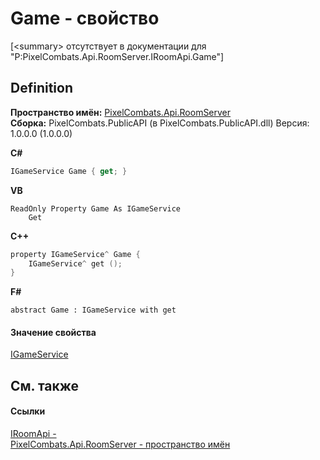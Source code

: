 # Game - свойство


\[&lt;summary&gt; отсутствует в документации для "P:PixelCombats.Api.RoomServer.IRoomApi.Game"\]



## Definition
**Пространство имён:** <a href="c9bc8f2a-0186-2d92-afcf-bc1871171a49">PixelCombats.Api.RoomServer</a>  
**Сборка:** PixelCombats.PublicAPI (в PixelCombats.PublicAPI.dll) Версия: 1.0.0.0 (1.0.0.0)

**C#**
``` C#
IGameService Game { get; }
```
**VB**
``` VB
ReadOnly Property Game As IGameService
	Get
```
**C++**
``` C++
property IGameService^ Game {
	IGameService^ get ();
}
```
**F#**
``` F#
abstract Game : IGameService with get
```



#### Значение свойства
<a href="ab34782e-181c-17a0-e9a6-0f19d41e73d2">IGameService</a>

## См. также


#### Ссылки
<a href="f99f01e3-e0d8-f390-7d6f-e31894365b4e">IRoomApi - </a>  
<a href="c9bc8f2a-0186-2d92-afcf-bc1871171a49">PixelCombats.Api.RoomServer - пространство имён</a>  
